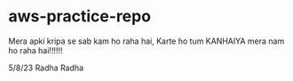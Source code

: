 # aws-practice-repo
Mera apki kripa se sab kam ho raha hai,
Karte ho tum KANHAIYA mera nam ho raha hai!!!!!!

5/8/23
Radha Radha
